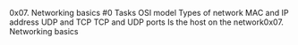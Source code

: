 0x07. Networking basics #0
Tasks
OSI model
Types of network
MAC and IP address
UDP and TCP
TCP and UDP ports
Is the host on the network0x07. Networking basics
